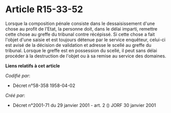 # Article R15-33-52

Lorsque la composition pénale consiste dans le dessaisissement d'une chose au profit de l'Etat, la personne doit, dans le
délai imparti, remettre cette chose au greffe du tribunal contre récépissé. Si cette chose a fait l'objet d'une saisie et est
toujours détenue par le service enquêteur, celui-ci est avisé de la décision de validation et adresse le scellé au greffe du
tribunal. Lorsque le greffe est en possession du scellé, il peut sans délai procéder à la destruction de l'objet ou à sa
remise au service des domaines.

**Liens relatifs à cet article**

_Codifié par_:

  - Décret n°58-358 1958-04-02

_Créé par_:

  - Décret n°2001-71 du 29 janvier 2001 - art. 2 () JORF 30 janvier 2001
